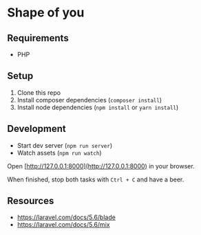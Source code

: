 # Shape of you

## Requirements

* PHP

## Setup

1. Clone this repo
2. Install composer dependencies (`composer install`)
3. Install node dependencies (`npm install` or `yarn install`)

## Development

* Start dev server (`npm run server`)
* Watch assets (`npm run watch`)

Open [http://127.0.0.1:8000](http://127.0.0.1:8000) in your browser.

When finished, stop both tasks with `Ctrl + C` and have a beer.

## Resources

* https://laravel.com/docs/5.6/blade
* https://laravel.com/docs/5.6/mix

